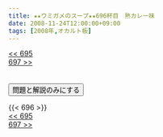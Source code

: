 ```yaml
---
title: ★★ウミガメのスープ★★696杯目　熟カレー味
date: 2008-11-24T12:00:00+09:00
tags: [2008年,オカルト板]
---
```

<div class="th_left"><a href="../695"><< 695</a></div>
<div class="th_right"><a href="../697">697 >></a></div>
<br><br>
<script src="../../js/cupsoup.js"></script>
<form>
<input type="button" value="問題と解説のみにする" onClick="toggleCupsoup()">
</form>
{{< 696 >}}
<div class="th_left"><a href="../695"><< 695</a></div>
<div class="th_right"><a href="../697">697 >></a></div>